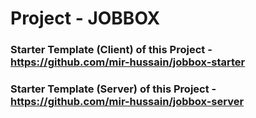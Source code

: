 # Project - JOBBOX

### Starter Template (Client) of this Project - https://github.com/mir-hussain/jobbox-starter

### Starter Template (Server) of this Project - https://github.com/mir-hussain/jobbox-server

